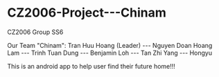 # CZ2006-Project---Chinam
CZ2006 Group SS6

Our Team "Chinam":
Tran Huu Hoang (Leader) ---
Nguyen Doan Hoang Lam ---
Trinh Tuan Dung ---
Benjamin Loh ---
Tan Zhi Yang ---
Hongyu 

This is an android app to help user find their future home!!!
